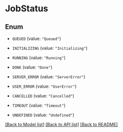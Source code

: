 # JobStatus

## Enum


* `QUEUED` (value: `"Queued"`)

* `INITIALIZING` (value: `"Initializing"`)

* `RUNNING` (value: `"Running"`)

* `DONE` (value: `"Done"`)

* `SERVER_ERROR` (value: `"ServerError"`)

* `USER_ERROR` (value: `"UserError"`)

* `CANCELLED` (value: `"Cancelled"`)

* `TIMEOUT` (value: `"Timeout"`)

* `UNDEFINED` (value: `"Undefined"`)


[[Back to Model list]](../README.md#documentation-for-models) [[Back to API list]](../README.md#documentation-for-api-endpoints) [[Back to README]](../README.md)


